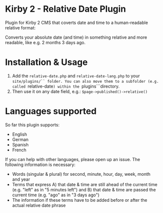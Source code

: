 # Kirby 2 - Relative Date Plugin
Plugin for Kirby 2 CMS that coverts date and time to a human-readable relative format:

Converts your absolute date (and time) in something relative and more readable, like e.g. 2 months 3 days ago.

# Installation & Usage
1. Add the ```relative-date.php``` and ```relative-date-lang.php``` to your ```site/plugins/`` folder. You can also move them to a subfolder (e.g. called ```relative-date```) within the ```plugins```directory.
2. Then use it on any date field, e.g.: ```$page->published()->relative()```

# Languages supported
So far this plugin supports:

- English
- German
- Spanish
- French

If you can help with other languages, please open up an issue. The following information is necessary:

- Words (singular & plural) for second, minute, hour, day, week, month and year
- Terms that express A) that date & time are still ahead of the current time (e.g. "left" as in "5 minutes left") and B) that date & time are passed the current time (e.g. "ago" as in "3 days ago")
- The information if these terms have to be added before or after the actual relative date phrase

